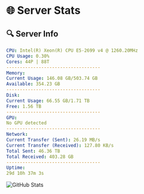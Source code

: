 # 🌐 Server Stats
## 🔍 Server Info
```yaml
CPU: Intel(R) Xeon(R) CPU E5-2699 v4 @ 1260.20MHz
CPU Usage: 0.30%
Cores: 44P | 88T
-----------------------------------
Memory:
Current Usage: 146.08 GB/503.74 GB
Available: 354.23 GB
-----------------------------------
Disk:
Current Usage: 66.55 GB/1.71 TB
Free: 1.56 TB
-----------------------------------
GPU:
No GPU detected
-----------------------------------
Network:
Current Transfer (Sent): 26.19 MB/s
Current Transfer (Received): 127.80 KB/s
Total Sent: 46.36 TB
Total Received: 403.28 GB
-----------------------------------
Uptime:
29d 10h 37m 3s
```
![GitHub Stats](https://img.shields.io/badge/Updated-2025-04-06_07:59:52-blue)